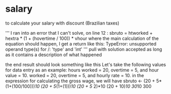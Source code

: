# salary
to calculate your salary with discount (Brazilian taxes)


'''
I ran into an error that I can't solve, on line 12 :
sbruto = htworked + hextra * (1 + (hovertime / 100)) * vhour
where the main calculation of the equation should happen, I get a return like this:
TypeError: unsupported operand type(s) for /: 'type' and 'int'
'''
pull with solution accepted as long as it contains a description of what happened



the end result should look something like this
Let's take the following values for data entry as an example: hours worked = 20, overtime = 5, and hour value = 10.
worked = 20, overtime = 5, and hourly rate = 10.
in the expression for calculating the gross wage, we will have
sbruto <- (20 + 5*(1+(100/100)))*10
			    (20 + 5*(1+(1)))*10
				  (20 + 5* 2)*10
					(20 + 10)*10
					30*10
					300
